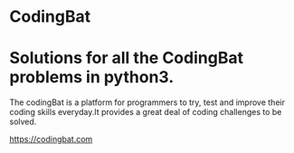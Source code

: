 # CodingBat

<h1>Solutions for all the CodingBat problems in python3.</h1>

<p> The codingBat is a platform for programmers to try, test and improve their coding skills everyday.It provides a great deal of coding challenges to be solved.</p>

<a>https://codingbat.com </a>
